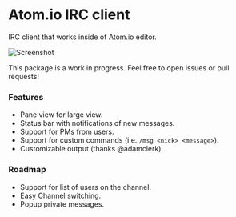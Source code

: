 # Atom.io IRC client

IRC client that works inside of Atom.io editor.

![Screenshot](https://github.com/cjsaylor/atom-irc/blob/master/screenshot.png?raw=true)


This package is a work in progress. Feel free to open issues or pull requests!

### Features

* Pane view for large view.
* Status bar with notifications of new messages.
* Support for PMs from users.
* Support for custom commands (i.e. `/msg <nick> <message>`).
* Customizable output (thanks @adamclerk).

### Roadmap

* Support for list of users on the channel.
* Easy Channel switching.
* Popup private messages.
